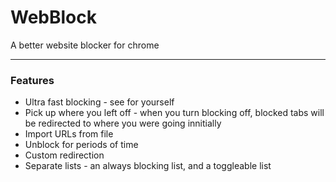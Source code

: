 # WebBlock
A better website blocker for chrome

---
### Features
* Ultra fast blocking - see for yourself
* Pick up where you left off - when you turn blocking off, blocked tabs will be redirected to where you were going innitially
* Import URLs from file
* Unblock for periods of time
* Custom redirection
* Separate lists - an always blocking list, and a toggleable list